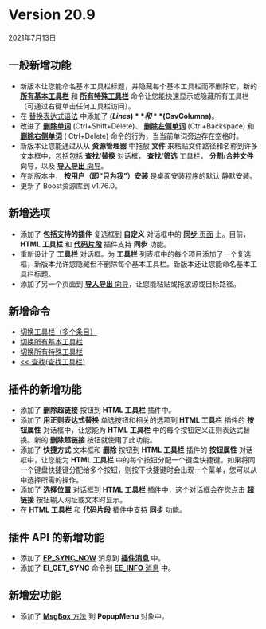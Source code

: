 # Version 20.9

2021年7月13日

## 一般新增功能

- 新版本让您能命名基本工具栏标题，并隐藏每个基本工具栏而不删除它。新的 [**所有基本工具栏**](../cmd/view/all_basic_toolbars) 和 [**所有特殊工具栏**](../cmd/view/all_special_toolbars) 命令让您能快速显示或隐藏所有工具栏（可通过右键单击任何工具栏访问）。
- 在 [替换表达式语法](../howto/search/replacement_expression_syntax) 中添加了 **$(Lines)** 和 **$(CsvColumns)**。
- 改进了 **[删除单词](../cmd/edit/delete_word)** (Ctrl+Shift+Delete)、 **[删除左侧单词](../cmd/edit/delete_left_word)** (Ctrl+Backspace) 和 **[删除右侧单词](../cmd/edit/delete_right_word)** ( Ctrl+Delete) 命令的行为，当当前单词旁边存在空格时。
- 新版本让您能通过从从 **资源管理器** 中拖放 **文件** 来粘贴文件路径和名称到许多文本框中，包括包括 **查找**/**替换** 对话框， **查找**/**筛选** 工具栏， **分割**/**合并文件** 向导，以及 [**导入导出** 向导](../dlg/import_export/index)。
- 在新版本中， **按用户（即“只为我”）安装** 是桌面安装程序的默认 静默安装。
- 更新了 Boost资源库到 v1.76.0。

## 新增选项

- 添加了 **包括支持的插件** 复选框到 **自定义** 对话框中的 [**同步** 页面](../dlg/customize/sync/index) 上。目前， **HTML 工具栏** 和 [**代码片段**](../howto/plugin/plugin_snippets) 插件支持 **同步** 功能。
- 重新设计了 **工具栏** 对话框。为 **工具栏** 列表框中的每个项目添加了一个复选框，新版本允许您隐藏但不删除每个基本工具栏。新版本还让您能命名基本工具栏标题。
- 添加了另一个页面到 [**导入导出** 向导](../dlg/import_export/index)，让您能粘贴或拖放源或目标路径。

## 新增命令

- [切换工具栏（多个条目）](../cmd/view/toolbar1)
- [切换所有基本工具栏](../cmd/view/all_basic_toolbars)
- [切换所有特殊工具栏](../cmd/view/all_special_toolbars)
- [<< 查找(查找工具栏)](../cmd/search/findbar_find_dlg)

## 插件的新增功能

- 添加了 **删除超链接** 按钮到 **HTML 工具栏** 插件中。
- 添加了 **用正则表达式替换** 单选按钮和相关的选项到 **HTML 工具栏** 插件的 **按钮属性** 对话框中，让您能为 **HTML 工具栏** 中的每个按钮定义正则表达式替换。新的 **删除超链接** 按钮就使用了此功能。
- 添加了 **快捷方式** 文本框和 **删除** 按钮到 **HTML 工具栏** 插件的 **按钮属性** 对话框中，让您能为 **HTML 工具栏** 中的每个按钮分配一个键盘快捷键。如果将同一个键盘快捷键分配给多个按钮，则按下快捷键时会出现一个菜单，您可以从中选择所需的操作。
- 添加了 **选择位置** 对话框到 **HTML 工具栏** 插件中，这个对话框会在您点击 **超链接** 按钮输入网址或文本时显示。
- 在 **HTML 工具栏** 和 [**代码片段**](../howto/plugin/plugin_snippets) 插件中支持 **同步** 功能。

## 插件 API 的新增功能

- 添加了 [**EP\_SYNC\_NOW**](../plugin/plugin_message/ep_sync_now) 消息到 [**插件消息**](../plugin/plugin_message/index) 中。
- 添加了 **EI\_GET\_SYNC** 命令到 [**EE\_INFO** 消息](../plugin/message/ee_info) 中。

## 新增宏功能

- 添加了 [**MsgBox** 方法](../macro/popupmenu/msgbox) 到 **PopupMenu** 对象中。
